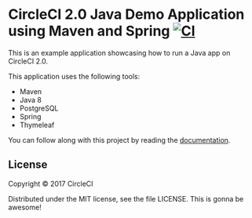 # CircleCI 2.0 Java Demo Application using Maven and Spring [![CI](https://circleci.com/gh/CircleCI-Public/circleci-demo-java-spring.svg?style=shield&circle-token=:circle-token)](https://circleci.com/gh/CircleCI-Public/circleci-demo-java-spring)

This is an example application showcasing how to run a Java app on CircleCI 2.0.

This application uses the following tools: 

* Maven 
* Java 8 
* PostgreSQL 
* Spring 
* Thymeleaf

You can follow along with this project by reading the [documentation](https://circleci.com/docs/2.0/language-java/).

## License

Copyright © 2017 CircleCI

Distributed under the MIT license, see the file LICENSE.
This is gonna be awesome!